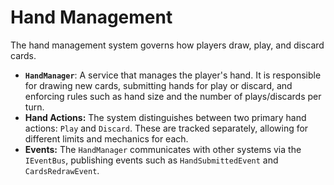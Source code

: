 # Hand Management

The hand management system governs how players draw, play, and discard cards.

- **`HandManager`**: A service that manages the player's hand. It is responsible for drawing new cards, submitting hands for play or discard, and enforcing rules such as hand size and the number of plays/discards per turn.
- **Hand Actions:** The system distinguishes between two primary hand actions: `Play` and `Discard`. These are tracked separately, allowing for different limits and mechanics for each.
- **Events:** The `HandManager` communicates with other systems via the `IEventBus`, publishing events such as `HandSubmittedEvent` and `CardsRedrawEvent`.
